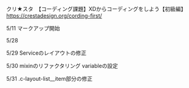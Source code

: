 クリ★スタ　【コーディング課題】XDからコーディングをしよう【初級編】
https://crestadesign.org/cording-first/


5/11    マークアップ開始





5/28    

5/29    Serviceのレイアウトの修正

5/30    mixinのリファクタリング
        variableの設定

5/31    .c-layout-list__item部分の修正